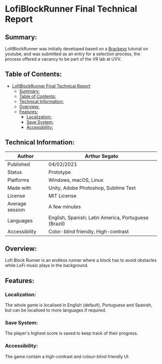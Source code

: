 # LofiBlockRunner Final Technical Report

## Summary:

LofiBlockRunner was initially developed based on a [Brackeys](https://www.youtube.com/watch?v=j48LtUkZRjU&list=PLPV2KyIb3jR5QFsefuO2RlAgWEz6EvVi6) tutorial on youtube, and was submitted as an entry for a selection process, the process offered a vacancy to be part of the VR lab at UVV.

## Table of Contents:

- [LofiBlockRunner Final Technical Report](#lofiblockrunner-final-technical-report)
  * [Summary:](#summary-)
  * [Table of Contents:](#table-of-contents-)
  * [Technical Information:](#technical-information-)
  * [Overview:](#overview-)
  * [Features:](#features-)
    + [Localization:](#localization-)
    + [Save System:](#save-system-)
    + [Accessibility:](#accessibility-)

## Technical Information:

| Author          | Arthur Segato                                        |
| --------------- | ---------------------------------------------------- |
| Published       | 04/02/2021                                           |
| Status          | Prototype                                            |
| Platforms       | Windows, macOS, Linux                                |
| Made with       | Unity, Adobe Photoshop, Sublime Text                 |
| License         | MIT License                                          |
| Average session | A few minutes                                        |
| Languages       | English, Spanish; Latin America, Portuguese (Brazil) |
| Accessibility   | Color-blind friendly, High-contrast                  |

## Overview:

Lofi Block Runner is an endless runner where a block has to avoid obstacles while LoFi music plays in the background.

## Features:

### Localization:

The whole game is localised in English (default), Portuguese and Spanish, but can be localised to more languages if required.

### Save System:

The player's highest score is saved to keep track of their progress.

### Accessibility:

The game contain a high-contrast and colour-blind friendly UI.
